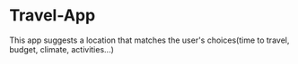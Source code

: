 # Travel-App
This app suggests a location that matches the user's choices(time to travel, budget, climate, activities...)
